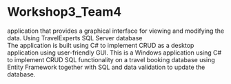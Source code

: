 # Workshop3_Team4

application that provides a graphical interface for viewing and modifying the data. Using TravelExperts SQL Server database  
The application is built using C# to implement CRUD as a desktop application using user-friendly GUI. 
This is a Windows application using C# to implement CRUD SQL functionality on a travel booking database using Entity Framework together with SQL and data validation to update the database.
